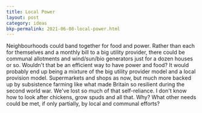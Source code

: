 ```yaml
---
title: Local Power
layout: post
category: ideas
bkp-permalink: 2021-06-08-local-power.html
---
```


Neighbourhoods could band together for food and power. Rather than each for themselves and a monthly bill to a big utility provider, there could be communal allotments and wind/sun/bio generators just for a dozen houses or so. Wouldn't that be an efficient way to have power and food? It would probably end up being a mixture of the big utility provider model and a local provision model. Supermarkets and shops as now, but much more backed up by subsistence farming like what made Britain so resilient during the second world war. We've lost so much of that self-reliance. I don't know how to look after chickens, grow spuds and all that. Why? What other needs could be met, if only partially, by local and communal efforts?
